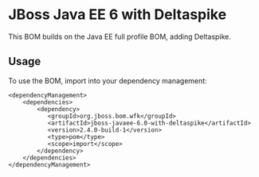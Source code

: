 JBoss Java EE 6 with Deltaspike
===============================

This BOM builds on the Java EE full profile BOM, adding Deltaspike.
 
Usage
-----

To use the BOM, import into your dependency management:

    <dependencyManagement>
        <dependencies>
            <dependency>
               <groupId>org.jboss.bom.wfk</groupId>
               <artifactId>jboss-javaee-6.0-with-deltaspike</artifactId>
               <version>2.4.0-build-1</version>
               <type>pom</type>
               <scope>import</scope>
            </dependency>
        </dependencies>
    </dependencyManagement>
